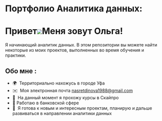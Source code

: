 # Портфолио Аналитика данных:
Привет![](https://user-images.githubusercontent.com/18350557/176309783-0785949b-9127-417c-8b55-ab5a4333674e.gif)Меня зовут Ольга!
======================================================================================================================================
Я начинающий аналитик данных. В этом репозитории вы можете найти некоторые из моих проектов, выполненных во время обучения и практики.
## Обо мне :
*   🌍  Территориально нахожусь в городе Уфа
*   ✉️  Моя электронная почта [nasretdinova1988@gmail.com](mailto:nasretdinova1988@gmail.com)
*   🧠  На данный момент я прохожу курсы в Скайпро
*   🚀  Работаю в банковской сфере
*   🤝  Я готова к новым и интересным проектам, планирую и дальше развиваться в направлении аналитики данных
             
  
